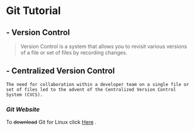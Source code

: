 # Git Tutorial

## - Version Control
> Version Control is a system that allows you to revisit various versions of a file or set of files by recording changes. 

## - Centralized Version Control
`The need for collaboration within a developer team on a single file or set of files led to the advent of the Centralized Version Control System (CVCS).`

### ***Git Website***

To ~~download~~ Git for Linux click [Here](https://git-scm.com/download/linux) .


